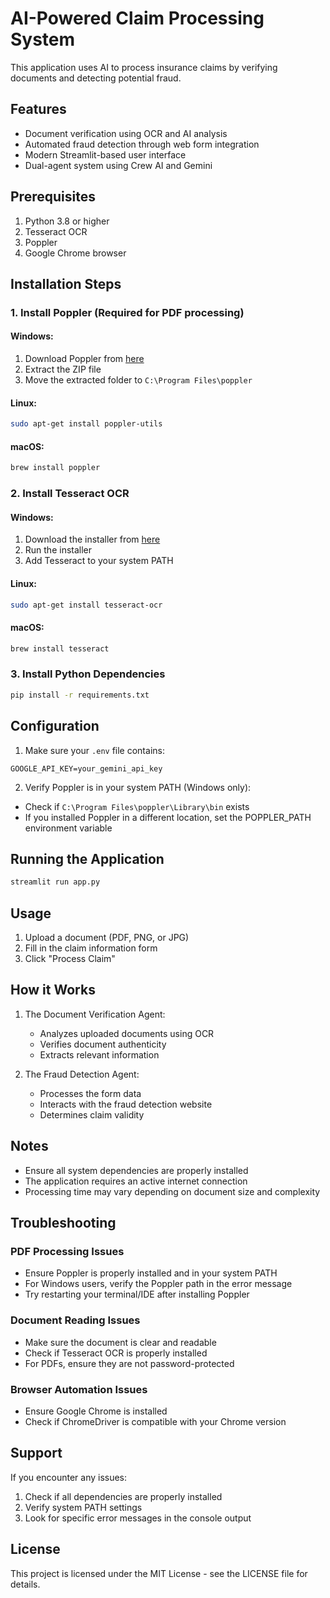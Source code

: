 # AI-Powered Claim Processing System

This application uses AI to process insurance claims by verifying documents and detecting potential fraud.

## Features

- Document verification using OCR and AI analysis
- Automated fraud detection through web form integration
- Modern Streamlit-based user interface
- Dual-agent system using Crew AI and Gemini

## Prerequisites

1. Python 3.8 or higher
2. Tesseract OCR
3. Poppler
4. Google Chrome browser

## Installation Steps

### 1. Install Poppler (Required for PDF processing)

#### Windows:
1. Download Poppler from [here](https://github.com/oschwartz10612/poppler-windows/releases/)
2. Extract the ZIP file
3. Move the extracted folder to `C:\Program Files\poppler`

#### Linux:
```bash
sudo apt-get install poppler-utils
```

#### macOS:
```bash
brew install poppler
```

### 2. Install Tesseract OCR

#### Windows:
1. Download the installer from [here](https://github.com/UB-Mannheim/tesseract/wiki)
2. Run the installer
3. Add Tesseract to your system PATH

#### Linux:
```bash
sudo apt-get install tesseract-ocr
```

#### macOS:
```bash
brew install tesseract
```

### 3. Install Python Dependencies

```bash
pip install -r requirements.txt
```

## Configuration

1. Make sure your `.env` file contains:
```
GOOGLE_API_KEY=your_gemini_api_key
```

2. Verify Poppler is in your system PATH (Windows only):
- Check if `C:\Program Files\poppler\Library\bin` exists
- If you installed Poppler in a different location, set the POPPLER_PATH environment variable

## Running the Application

```bash
streamlit run app.py
```

## Usage

1. Upload a document (PDF, PNG, or JPG)
2. Fill in the claim information form
3. Click "Process Claim"

## How it Works

1. The Document Verification Agent:
   - Analyzes uploaded documents using OCR
   - Verifies document authenticity
   - Extracts relevant information

2. The Fraud Detection Agent:
   - Processes the form data
   - Interacts with the fraud detection website
   - Determines claim validity

## Notes

- Ensure all system dependencies are properly installed
- The application requires an active internet connection
- Processing time may vary depending on document size and complexity

## Troubleshooting

### PDF Processing Issues
- Ensure Poppler is properly installed and in your system PATH
- For Windows users, verify the Poppler path in the error message
- Try restarting your terminal/IDE after installing Poppler

### Document Reading Issues
- Make sure the document is clear and readable
- Check if Tesseract OCR is properly installed
- For PDFs, ensure they are not password-protected

### Browser Automation Issues
- Ensure Google Chrome is installed
- Check if ChromeDriver is compatible with your Chrome version

## Support

If you encounter any issues:
1. Check if all dependencies are properly installed
2. Verify system PATH settings
3. Look for specific error messages in the console output

## License

This project is licensed under the MIT License - see the LICENSE file for details. 